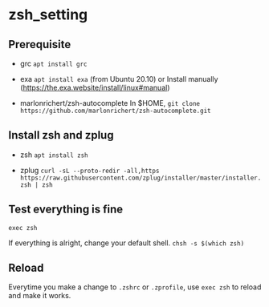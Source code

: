 # zsh_setting

## Prerequisite
- grc
`apt install grc`

- exa
`apt install exa` (from Ubuntu 20.10)
or
Install manually (https://the.exa.website/install/linux#manual)

- marlonrichert/zsh-autocomplete
In $HOME,
`git clone https://github.com/marlonrichert/zsh-autocomplete.git`

## Install zsh and zplug
- zsh
`apt install zsh`

- zplug
`curl -sL --proto-redir -all,https https://raw.githubusercontent.com/zplug/installer/master/installer.zsh | zsh`

## Test everything is fine
`exec zsh`

If everything is alright, change your default shell.
`chsh -s $(which zsh)`

## Reload
Everytime you make a change to `.zshrc` or `.zprofile`, use `exec zsh` to reload and make it works.